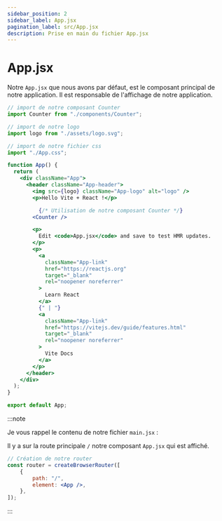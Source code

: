 ```yaml
---
sidebar_position: 2
sidebar_label: App.jsx
pagination_label: src/App.jsx
description: Prise en main du fichier App.jsx
---
```


# App.jsx

Notre `App.jsx` que nous avons par défaut, est le composant principal de notre application. Il est responsable de l'affichage de notre application.

```jsx title="frontend/src/App.jsx"
// import de notre composant Counter
import Counter from "./components/Counter";

// import de notre logo
import logo from "./assets/logo.svg";

// import de notre fichier css
import "./App.css";

function App() {
  return (
    <div className="App">
      <header className="App-header">
        <img src={logo} className="App-logo" alt="logo" />
        <p>Hello Vite + React !</p>

          {/* Utilisation de notre composant Counter */}
        <Counter />

        <p>
          Edit <code>App.jsx</code> and save to test HMR updates.
        </p>
        <p>
          <a
            className="App-link"
            href="https://reactjs.org"
            target="_blank"
            rel="noopener noreferrer"
          >
            Learn React
          </a>
          {" | "}
          <a
            className="App-link"
            href="https://vitejs.dev/guide/features.html"
            target="_blank"
            rel="noopener noreferrer"
          >
            Vite Docs
          </a>
        </p>
      </header>
    </div>
  );
}

export default App;
```

:::note

Je vous rappel le contenu de notre fichier `main.jsx` :

Il y a sur la route principale `/` notre composant `App.jsx` qui est affiché.

```jsx title="frontend/src/main.jsx"
// Création de notre router
const router = createBrowserRouter([
    {
        path: "/",
        element: <App />,
    },
]);
```
:::